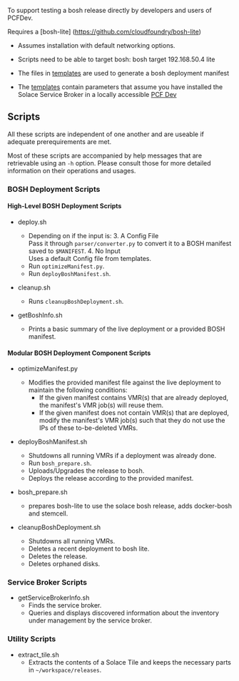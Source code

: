 
To support testing a bosh release directly by developers and users of PCFDev.

Requires a [bosh-lite] (https://github.com/cloudfoundry/bosh-lite) 
- Assumes installation with default networking options. 
- Scripts need to be able to target bosh: bosh target 192.168.50.4 lite


- The files in [templates](../templates/) are used to generate a bosh deployment manifest
- The [templates](../templates) contain parameters that assume you have installed the Solace Service Broker in a locally accessible [PCF Dev](https://pivotal.io/pcf-dev)

## Scripts

All these scripts are independent of one another and are useable if adequate prerequirements are met.

Most of these scripts are accompanied by help messages that are retrievable using an `-h` option. Please consult those for more detailed information on their operations and usages.

### BOSH Deployment Scripts

#### High-Level BOSH Deployment Scripts

* deploy.sh
  * Depending on if the input is:
    3. A Config File  
      Pass it through `parser/converter.py` to convert it to a BOSH manifest saved to `$MANIFEST`.
    4. No Input  
      Uses a default Config file from templates.
  * Run `optimizeManifest.py`.
  * Run `deployBoshManifest.sh`.
  
* cleanup.sh
  * Runs `cleanupBoshDeployment.sh`.

* getBoshInfo.sh
  * Prints a basic summary of the live deployment or a provided BOSH manifest.

#### Modular BOSH Deployment Component Scripts

* optimizeManifest.py
  * Modifies the provided manifest file against the live deployment to maintain the following conditions:
    * If the given manifest contains VMR(s) that are already deployed, the manifest's VMR job(s) will reuse them.
    * If the given manifest does not contain VMR(s) that are deployed, modify the manifest's VMR job(s) such that they do not use the IPs of these to-be-deleted VMRs.

* deployBoshManifest.sh
  * Shutdowns all running VMRs if a deployment was already done.
  * Run `bosh_prepare.sh`.
  * Uploads/Upgrades the release to bosh.
  * Deploys the release according to the provided manifest.

* bosh_prepare.sh
  * prepares bosh-lite to use the solace bosh release, adds docker-bosh and stemcell.

* cleanupBoshDeployment.sh 
  * Shutdowns all running VMRs.
  * Deletes a recent deployment to bosh lite.
  * Deletes the release.
  * Deletes orphaned disks.

### Service Broker Scripts

* getServiceBrokerInfo.sh
  * Finds the service broker.
  * Queries and displays discovered information about the inventory under management by the service broker.
  
### Utility Scripts

* extract_tile.sh
  * Extracts the contents of a Solace Tile and keeps the necessary parts in `~/workspace/releases`.
